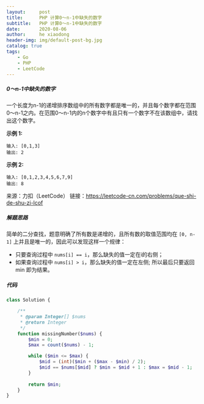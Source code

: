 ```yaml
---
layout:     post
title:      PHP 计算0～n-1中缺失的数字
subtitle:   PHP 计算0～n-1中缺失的数字
date:       2020-08-06
author:     he xiaodong
header-img: img/default-post-bg.jpg
catalog: true
tags:
    - Go
    - PHP
    - LeetCode
---
```



##### 0～n-1中缺失的数字
一个长度为n-1的递增排序数组中的所有数字都是唯一的，并且每个数字都在范围0～n-1之内。在范围0～n-1内的n个数字中有且只有一个数字不在该数组中，请找出这个数字。


**示例 1:**
```
输入: [0,1,3]
输出: 2
```

**示例 2:**
```
输入: [0,1,2,3,4,5,6,7,9]
输出: 8
```

来源：力扣（LeetCode）
链接：https://leetcode-cn.com/problems/que-shi-de-shu-zi-lcof

##### 解题思路
简单的二分查找，题意明确了所有数是递增的，且所有数的取值范围均在 `[0, n-1]` 上并且是唯一的，因此可以发现这样一个规律： 
- 只要查询过程中 `nums[i] == i`，那么缺失的值一定在i的右侧； 
- 如果查询过程中 `nums[i] > i`，那么缺失的值一定在左侧; 所以最后只要返回 min 即为结果。

##### 代码
```php
class Solution {

    /**
     * @param Integer[] $nums
     * @return Integer
     */
    function missingNumber($nums) {
        $min = 0;
        $max = count($nums) - 1;

        while ($min <= $max) {
            $mid = (int)($min + ($max - $min) / 2);
            $mid == $nums[$mid] ? $min = $mid + 1 : $max = $mid - 1;
        }
        
        return $min;
    }
}
```
